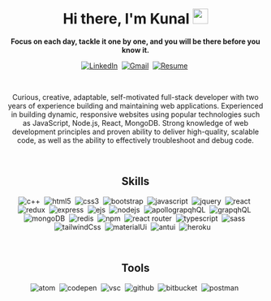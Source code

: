 <p>
<h1 align="center"><b>Hi there, I'm Kunal</b> <img src="https://raw.githubusercontent.com/MartinHeinz/MartinHeinz/master/wave.gif" width="30px"></h1>
<p align="center"><strong>   Focus on each day, tackle it one by one, and you will be there before you know it.</strong></p>
</p>


<p align="center">
 <!-- <a target="_blank" href="https://drive.google.com/file/d/1eYtQdvOWkhgazFPmllI7IFIHVh6So2Qz/view?usp=sharing"><img src="https://img.shields.io/badge/Portfolio-%23E34F26.svg?style=for-the-badge&logo=Portfolio&logoColor=white" alt="Portfolio" /></a>&nbsp; -->
<a href="https://www.linkedin.com/in/kunal-bafna-03" target="_blank"><img src="https://img.shields.io/badge/linkedin-%230077B5.svg?&style=for-the-badge&logo=linkedin&logoColor=white" alt="LinkedIn" /></a>&nbsp;
<a href="mailto:bafnakunal3@gmail.com" target="_blank"><img src="https://img.shields.io/badge/gmail-%2312100E.svg?&style=for-the-badge&logo=gmail&logoColor=white" alt="Gmail" /></a>&nbsp;
<a target="_blank" href="https://drive.google.com/file/d/1eYtQdvOWkhgazFPmllI7IFIHVh6So2Qz/view?usp=sharing"><img src="https://img.shields.io/badge/Resume-FEAA2D?style=for-the-badge&logo=Resume&logoColor=white" alt="Resume" /></a>&nbsp;
  
</p>
<br />


<p align="center">Curious, creative, adaptable, self-motivated full-stack developer with two years of experience building and maintaining web applications. Experienced in building dynamic, responsive websites using popular technologies such as JavaScript, Node.js, React, MongoDB. Strong knowledge of web development principles and proven ability to deliver high-quality, scalable code, as well as the ability to effectively troubleshoot and debug code.

</p>
<br>


<!-- skills -->
<h2 align="center">Skills</h2>
<p align="center">
<!--   <img alt="c" src="https://img.shields.io/badge/c-%2300599C.svg?style=for-the-badge&logo=c&logoColor=white" />&nbsp; -->
  <img alt="c++" src="https://img.shields.io/badge/c++-%2300599C.svg?style=for-the-badge&logo=c%2B%2B&logoColor=white" />&nbsp;
<!--   <img alt="python" src="https://img.shields.io/badge/python-3670A0?style=for-the-badge&logo=python&logoColor=ffdd54" />&nbsp; -->
  <img alt="html5" src="https://img.shields.io/badge/html5-%23E34F26.svg?style=for-the-badge&logo=html5&logoColor=white" />&nbsp;
  <img alt="css3" src="https://img.shields.io/badge/css3-%231572B6.svg?style=for-the-badge&logo=css3&logoColor=white" />&nbsp;
  <img alt="bootstrap" src="https://img.shields.io/badge/Bootstrap%20-%23232F3E?logo=BOOTSTRAP&logoColor=white&style=for-the-badge" />&nbsp;
  <img alt="javascript" src="https://img.shields.io/badge/JavaScript-F7DF1E?style=for-the-badge&logo=javascript&logoColor=black" />&nbsp;
  <img alt="jquery" src="https://img.shields.io/badge/jquery-%230769AD.svg?style=for-the-badge&logo=jquery&logoColor=white" />&nbsp;
  <img alt="react" src="https://img.shields.io/badge/react%20-%2320232a.svg?&style=for-the-badge&logo=react&logoColor=%2361DAFB" />&nbsp;
 <img alt="redux" src="https://img.shields.io/badge/Redux-593D88?style=for-the-badge&logo=redux&logoColor=white" />&nbsp;
  <img alt="express" src="https://img.shields.io/badge/express.js-%23404d59.svg?style=for-the-badge&logo=express&logoColor=%2361DAFB" />&nbsp;
  <img alt="ejs" src="https://img.shields.io/badge/EJS-%2312100E.svg?&style=for-the-badge&logo=EJS&logoColor=white" />&nbsp;
  <img  alt="nodejs" src="https://img.shields.io/badge/node.js%20-%2343853D.svg?&style=for-the-badge&logo=node.js&logoColor=white" />&nbsp;
 <img  alt="apollograpqhQL" src="https://img.shields.io/badge/Apollo%20GraphQL-311C87?&style=for-the-badge&logo=Apollo%20GraphQL&logoColor=white" />&nbsp;
  <img  alt="grapqhQL" src="https://img.shields.io/badge/GraphQl-E10098?style=for-the-badge&logo=graphql&logoColor=white" />&nbsp;
  <img alt="mongoDB" src="https://img.shields.io/badge/MongoDB-4EA94B?style=for-the-badge&logo=mongodb&logoColor=white" />&nbsp;
 <img alt="redis" src="https://img.shields.io/badge/redis-%23DD0031.svg?&style=for-the-badge&logo=redis&logoColor=white" />&nbsp;
  <img alt="npm" src="https://img.shields.io/badge/NPM-%23000000.svg?style=for-the-badge&logo=npm&logoColor=white" />&nbsp;
  <img alt="react router" src="https://img.shields.io/badge/React_Router-CA4245?style=for-the-badge&logo=react-router&logoColor=white" />&nbsp;
  <img alt="typescript" src="https://img.shields.io/badge/TypeScript-007ACC?style=for-the-badge&logo=typescript&logoColor=white" />&nbsp;
  <img alt="sass" src="https://img.shields.io/badge/Sass-CC6699?style=for-the-badge&logo=sass&logoColor=white" />&nbsp;
  <img alt="tailwindCss" src="https://img.shields.io/badge/Tailwind_CSS-38B2AC?style=for-the-badge&logo=tailwind-css&logoColor=white" />&nbsp;
  <img alt="materialUi" src="https://img.shields.io/badge/Material--UI-0081CB?style=for-the-badge&logo=material-ui&logoColor=white" />&nbsp;
 <img alt="antui" src="https://img.shields.io/badge/Ant%20Design-1890FF?style=for-the-badge&logo=antdesign&logoColor=white" />&nbsp;
  <img alt="heroku" src="https://img.shields.io/badge/Heroku-430098?style=for-the-badge&logo=heroku&logoColor=white" />&nbsp;
 <img alt="" src="" />&nbsp;
 
  
</p>
<br>

<h2 align="center">Tools</h2>
<p align="center">
  <img alt="atom" src="https://img.shields.io/badge/Atom-%2366595C.svg?style=for-the-badge&logo=atom&logoColor=white" />&nbsp;
  <img alt="codepen" src="https://img.shields.io/badge/CodePen-white?style=for-the-badge&logo=codepen&logoColor=black" />&nbsp;
<!--   <img alt="codesandbox" src="https://img.shields.io/badge/Codesandbox-040404?style=for-the-badge&logo=codesandbox&logoColor=DBDBDB" />&nbsp; -->
<!--   <img alt="pycharm" src="https://img.shields.io/badge/pycharm-143?style=for-the-badge&logo=pycharm&logoColor=black&color=black&labelColor=green" />&nbsp; -->
  <img alt="vsc" src="https://img.shields.io/badge/Visual%20Studio%20Code-0078d7.svg?style=for-the-badge&logo=visual-studio-code&logoColor=white" />&nbsp;
  <img alt="github" src="https://img.shields.io/badge/github-%23121011.svg?style=for-the-badge&logo=github&logoColor=white" />&nbsp;
  <img alt="bitbucket" src="https://img.shields.io/badge/Bitbucket-330F63?style=for-the-badge&logo=bitbucket&logoColor=white" />&nbsp;
 <img alt="postman" src="https://img.shields.io/badge/Postman-FF6C37?style=for-the-badge&logo=Postman&logoColor=white" />&nbsp;
  
</p>
<br>

<br>
<!-- <p><img align="left" src="https://github-readme-stats.vercel.app/api?username=kunalbafna3&show_icons=true&locale=en" alt="kunalbafna3" /></p> -->

<!-- <p>&nbsp;<img align="right" src="https://github-readme-streak-stats.herokuapp.com/?user=kunalbafna3&" alt="kunalbafna3"></p> -->
 
<!-- [![GitHub Streak](https://github-readme-streak-stats.herokuapp.com/?user=kunalbafna3&theme=dark)](https://git.io/streak-stats) -->


<!-- <p><img align="right" src="https://github-readme-stats.vercel.app/api/top-langs?username=kunalbafna3&show_icons=true&locale=en&layout=compact" alt="kunalbafna3" /></p> -->

<!-- <h2 align="center">My favorite projects</h2>
<p align="center">
<ul align="center">
  [Omnifood](https://github.com/kunalbafna3/Omnifood)
  
  
 </ul>  
</p>
<br /> -->


